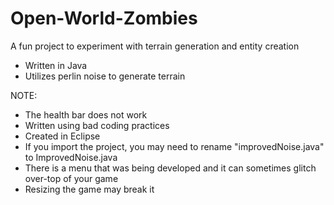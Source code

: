 # Open-World-Zombies
 A fun project to experiment with terrain generation and entity creation

- Written in Java
- Utilizes perlin noise to generate terrain

NOTE:
- The health bar does not work
- Written using bad coding practices
- Created in Eclipse
- If you import the project, you may need to rename "improvedNoise.java" to ImprovedNoise.java
- There is a menu that was being developed and it can sometimes glitch over-top of your game
- Resizing the game may break it

